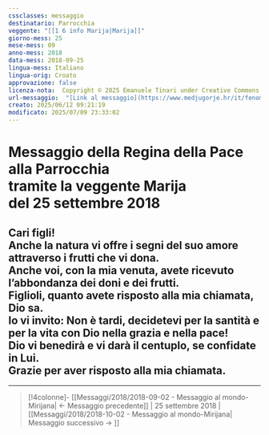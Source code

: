 ```yaml
---
cssclasses: messaggio
destinatario: Parrocchia
veggente: "[[1 6 info Marija|Marija]]"
giorno-mess: 25
mese-mess: 09
anno-mess: 2018
data-mess: 2018-09-25
lingua-mess: Italiano
lingua-orig: Croato
approvazione: false
licenza-nota:  Copyright © 2025 Emanuele Tinari under Creative Commons BY-NC-SA 4.0 https://creativecommons.org/licenses/by-nc-sa/4.0/
url-messaggio:  "[Link al messaggio](https://www.medjugorje.hr/it/fenomeno-di-medjugorje/messaggi-della-madonna/?datum=2018-9-25)"
creato: 2025/06/12 09:21:19
modificato: 2025/07/09 23:33:02
---
```


# Messaggio della Regina della Pace<br>alla Parrocchia<br>tramite la veggente Marija<br>del 25 settembre 2018

## Cari figli!<br>Anche la natura vi offre i segni del suo amore attraverso i frutti che vi dona.<br>Anche voi, con la mia venuta, avete ricevuto l’abbondanza dei doni e dei frutti.<br>Figlioli, quanto avete risposto alla mia chiamata, Dio sa.<br>Io vi invito: Non è tardi, decidetevi per la santità e per la vita con Dio nella grazia e nella pace!<br>Dio vi benedirà e vi darà il centuplo, se confidate in Lui.<br>Grazie per aver risposto alla mia chiamata.

***

> [!4colonne]- [[Messaggi/2018/2018-09-02 - Messaggio al mondo-Mirijana| ← Messaggio precedente]] | 25 settembre 2018 | [[Messaggi/2018/2018-10-02 - Messaggio al mondo-Mirijana| Messaggio successivo → ]]
